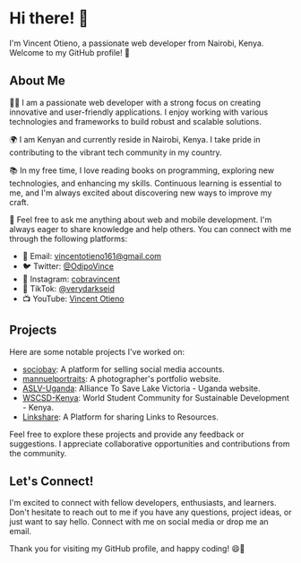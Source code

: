 # Hi there! 👋

I'm Vincent Otieno, a passionate web developer from Nairobi, Kenya. Welcome to my GitHub profile! 🌟

## About Me

👨‍💻 I am a passionate web developer with a strong focus on creating innovative and user-friendly applications. I enjoy working with various technologies and frameworks to build robust and scalable solutions.

🌍 I am Kenyan and currently reside in Nairobi, Kenya. I take pride in contributing to the vibrant tech community in my country.

📚 In my free time, I love reading books on programming, exploring new technologies, and enhancing my skills. Continuous learning is essential to me, and I'm always excited about discovering new ways to improve my craft.

💬 Feel free to ask me anything about web and mobile development. I'm always eager to share knowledge and help others. You can connect with me through the following platforms:

- 📧 Email: [vincentotieno161@gmail.com](mailto:vincentotieno161@gmail.com)
- 🐦 Twitter: [@OdipoVince](https://twitter.com/OdipoVince)
- 📸 Instagram: [cobravincent](https://www.instagram.com/cobravincent/)
- 🎵 TikTok: [@verydarkseid](https://www.tiktok.com/@verydarkseid)
- 📺 YouTube: [Vincent Otieno](https://www.youtube.com/channel/UCdMBvHugZtN_FZ6oh8L5BHA)

## Projects

Here are some notable projects I've worked on:

- [sociobay](https://sociobay.onrender.com): A platform for selling social media accounts.
- [mannuelportraits](https://mannuelportraits.co.ke): A photographer's portfolio website.
- [ASLV-Uganda](https://aslv-uganda.org): Alliance To Save Lake Victoria - Uganda website.
- [WSCSD-Kenya](https://wscsd-kenya.org): World Student Community for Sustainable Development - Kenya.
- [Linkshare](https://linkshare.onrender.com/): A Platform for sharing Links to Resources.

Feel free to explore these projects and provide any feedback or suggestions. I appreciate collaborative opportunities and contributions from the community.

## Let's Connect!

I'm excited to connect with fellow developers, enthusiasts, and learners. Don't hesitate to reach out to me if you have any questions, project ideas, or just want to say hello. Connect with me on social media or drop me an email.

Thank you for visiting my GitHub profile, and happy coding! 😄🚀
